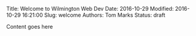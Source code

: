 Title: Welcome to Wilmington Web Dev
Date: 2016-10-29
Modified: 2016-10-29 16:21:00
Slug: welcome
Authors: Tom Marks
Status: draft

Content goes here
